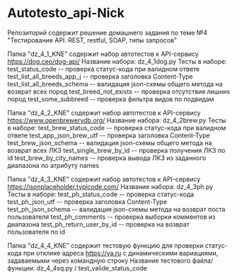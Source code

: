 # Autotesto_api-Nick
Репозиторий содержит решение домашнего задания по теме №4 "Тестирование API. REST, restful, SOAP, типы запросов"

Папка "dz_4_1_KNE" содержит набор автотестов к API-сервису https://dog.ceo/dog-api/
Название набора: dz_4_1dog.py
Тесты в наборе: 
                test_status_code -- проверка статус-кода при валидном ответе
                test_list_all_breeds_app_j -- проверка заголовка Content-Type
                test_list_all_breeds_schema -- валидация json-схемы общего метода на возврат всех пород
                test_breed_not_exists -- проверка отсутствия лишних пород
                test_some_subbreed -- проверка фильтра видов по подвидам

Папка "dz_4_2_KNE" содержит набор автотестов к API-сервису https://www.openbrewerydb.org/
Название набора: dz_4_2brew.py
Тесты в наборе:
                test_brew_status_code -- проверка статус-кода при валидном ответе
                test_app_json_brew_utf -- проверка заголовка Content-Type
                test_brew_json_schema -- валидация json-схемы общего метода на возврат всех ЛКЗ
                test_single_brew_by_id -- проверка получения ЛКЗ по id
                test_brew_by_city_names -- проверка вывода ЛКЗ из заданного диапазона по атрибуту names

Папка "dz_4_3_KNE" содержит набор автотестов к API-сервису https://jsonplaceholder.typicode.com/
Название набора: dz_4_3ph.py
Тесты в наборе:
                test_ph_status_code -- проверка статус-кода
                test_ph_json_utf -- проверка заголовка Content-Type
                test_ph_json_schema -- валидация json-схемы метода на возврат поста пользователя
                test_ph_comments -- проверка выборки комментов из диапазона
                test_ph_return_user_by_id --  проверка на возврат пользователя по id

Папка "dz_4_4_KNE" содержит тестовую функцию для проверки статус-кода при отклике адреса https://ya.ru с динамическими 
вариациями, задаваемыми через командную строку
Название тестового файла/функции: dz_4_4sq.py / test_valide_status_code
